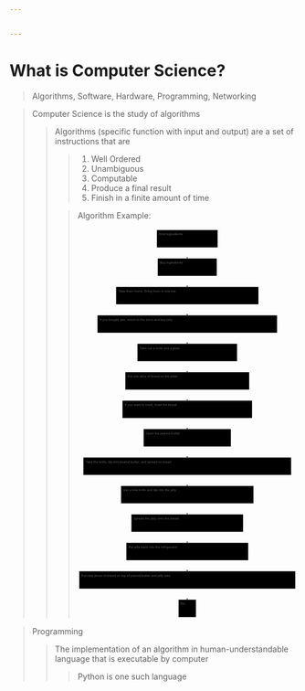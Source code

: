 ```yaml
---


---
```


<h1 id="what-is-computer-science">What is Computer Science?</h1>
<blockquote>
<p>Algorithms, Software, Hardware, Programming, Networking</p>
</blockquote>
<blockquote>
<p>Computer Science is the study of algorithms</p>
<blockquote>
<p>Algorithms (specific function with input and output) are a set of instructions that are</p>
<blockquote>
<ol>
<li>Well Ordered</li>
<li>Unambiguous</li>
<li>Computable</li>
<li>Produce a final result</li>
<li>Finish in a finite amount of time</li>
</ol>
</blockquote>
<blockquote>
<p>Algorithm Example:</p>
<div class="mermaid"><svg xmlns="http://www.w3.org/2000/svg" id="mermaid-svg-lGrqLp1V9Ng4UHEP" width="100%" style="max-width: 992.875px;" viewBox="0 0 992.875 1765"><g transform="translate(-12, -12)"><g class="output"><g class="clusters"></g><g class="edgePaths"><g class="edgePath" style="opacity: 1;"><path class="path" d="M508.4375,98.5L508.4375,123.5L508.4375,148.5" marker-end="url(#arrowhead35412)" style="fill:none"></path><defs><marker id="arrowhead35412" viewBox="0 0 10 10" refX="9" refY="5" markerUnits="strokeWidth" markerWidth="8" markerHeight="6" orient="auto"><path d="M 0 0 L 10 5 L 0 10 z" class="arrowheadPath" style="stroke-width: 1; stroke-dasharray: 1, 0;"></path></marker></defs></g><g class="edgePath" style="opacity: 1;"><path class="path" d="M508.4375,227L508.4375,252L508.4375,277" marker-end="url(#arrowhead35413)" style="fill:none"></path><defs><marker id="arrowhead35413" viewBox="0 0 10 10" refX="9" refY="5" markerUnits="strokeWidth" markerWidth="8" markerHeight="6" orient="auto"><path d="M 0 0 L 10 5 L 0 10 z" class="arrowheadPath" style="stroke-width: 1; stroke-dasharray: 1, 0;"></path></marker></defs></g><g class="edgePath" style="opacity: 1;"><path class="path" d="M508.4375,355.5L508.4375,380.5L508.4375,405.5" marker-end="url(#arrowhead35414)" style="fill:none"></path><defs><marker id="arrowhead35414" viewBox="0 0 10 10" refX="9" refY="5" markerUnits="strokeWidth" markerWidth="8" markerHeight="6" orient="auto"><path d="M 0 0 L 10 5 L 0 10 z" class="arrowheadPath" style="stroke-width: 1; stroke-dasharray: 1, 0;"></path></marker></defs></g><g class="edgePath" style="opacity: 1;"><path class="path" d="M508.4375,484L508.4375,509L508.4375,534" marker-end="url(#arrowhead35415)" style="fill:none"></path><defs><marker id="arrowhead35415" viewBox="0 0 10 10" refX="9" refY="5" markerUnits="strokeWidth" markerWidth="8" markerHeight="6" orient="auto"><path d="M 0 0 L 10 5 L 0 10 z" class="arrowheadPath" style="stroke-width: 1; stroke-dasharray: 1, 0;"></path></marker></defs></g><g class="edgePath" style="opacity: 1;"><path class="path" d="M508.4375,612.5L508.4375,637.5L508.4375,662.5" marker-end="url(#arrowhead35416)" style="fill:none"></path><defs><marker id="arrowhead35416" viewBox="0 0 10 10" refX="9" refY="5" markerUnits="strokeWidth" markerWidth="8" markerHeight="6" orient="auto"><path d="M 0 0 L 10 5 L 0 10 z" class="arrowheadPath" style="stroke-width: 1; stroke-dasharray: 1, 0;"></path></marker></defs></g><g class="edgePath" style="opacity: 1;"><path class="path" d="M508.4375,741L508.4375,766L508.4375,791" marker-end="url(#arrowhead35417)" style="fill:none"></path><defs><marker id="arrowhead35417" viewBox="0 0 10 10" refX="9" refY="5" markerUnits="strokeWidth" markerWidth="8" markerHeight="6" orient="auto"><path d="M 0 0 L 10 5 L 0 10 z" class="arrowheadPath" style="stroke-width: 1; stroke-dasharray: 1, 0;"></path></marker></defs></g><g class="edgePath" style="opacity: 1;"><path class="path" d="M508.4375,869.5L508.4375,894.5L508.4375,919.5" marker-end="url(#arrowhead35418)" style="fill:none"></path><defs><marker id="arrowhead35418" viewBox="0 0 10 10" refX="9" refY="5" markerUnits="strokeWidth" markerWidth="8" markerHeight="6" orient="auto"><path d="M 0 0 L 10 5 L 0 10 z" class="arrowheadPath" style="stroke-width: 1; stroke-dasharray: 1, 0;"></path></marker></defs></g><g class="edgePath" style="opacity: 1;"><path class="path" d="M508.4375,998L508.4375,1023L508.4375,1048" marker-end="url(#arrowhead35419)" style="fill:none"></path><defs><marker id="arrowhead35419" viewBox="0 0 10 10" refX="9" refY="5" markerUnits="strokeWidth" markerWidth="8" markerHeight="6" orient="auto"><path d="M 0 0 L 10 5 L 0 10 z" class="arrowheadPath" style="stroke-width: 1; stroke-dasharray: 1, 0;"></path></marker></defs></g><g class="edgePath" style="opacity: 1;"><path class="path" d="M508.4375,1126.5L508.4375,1151.5L508.4375,1176.5" marker-end="url(#arrowhead35420)" style="fill:none"></path><defs><marker id="arrowhead35420" viewBox="0 0 10 10" refX="9" refY="5" markerUnits="strokeWidth" markerWidth="8" markerHeight="6" orient="auto"><path d="M 0 0 L 10 5 L 0 10 z" class="arrowheadPath" style="stroke-width: 1; stroke-dasharray: 1, 0;"></path></marker></defs></g><g class="edgePath" style="opacity: 1;"><path class="path" d="M508.4375,1255L508.4375,1280L508.4375,1305" marker-end="url(#arrowhead35421)" style="fill:none"></path><defs><marker id="arrowhead35421" viewBox="0 0 10 10" refX="9" refY="5" markerUnits="strokeWidth" markerWidth="8" markerHeight="6" orient="auto"><path d="M 0 0 L 10 5 L 0 10 z" class="arrowheadPath" style="stroke-width: 1; stroke-dasharray: 1, 0;"></path></marker></defs></g><g class="edgePath" style="opacity: 1;"><path class="path" d="M508.4375,1383.5L508.4375,1408.5L508.4375,1433.5" marker-end="url(#arrowhead35422)" style="fill:none"></path><defs><marker id="arrowhead35422" viewBox="0 0 10 10" refX="9" refY="5" markerUnits="strokeWidth" markerWidth="8" markerHeight="6" orient="auto"><path d="M 0 0 L 10 5 L 0 10 z" class="arrowheadPath" style="stroke-width: 1; stroke-dasharray: 1, 0;"></path></marker></defs></g><g class="edgePath" style="opacity: 1;"><path class="path" d="M508.4375,1512L508.4375,1537L508.4375,1562" marker-end="url(#arrowhead35423)" style="fill:none"></path><defs><marker id="arrowhead35423" viewBox="0 0 10 10" refX="9" refY="5" markerUnits="strokeWidth" markerWidth="8" markerHeight="6" orient="auto"><path d="M 0 0 L 10 5 L 0 10 z" class="arrowheadPath" style="stroke-width: 1; stroke-dasharray: 1, 0;"></path></marker></defs></g><g class="edgePath" style="opacity: 1;"><path class="path" d="M508.4375,1640.5L508.4375,1665.5L508.4375,1690.5" marker-end="url(#arrowhead35424)" style="fill:none"></path><defs><marker id="arrowhead35424" viewBox="0 0 10 10" refX="9" refY="5" markerUnits="strokeWidth" markerWidth="8" markerHeight="6" orient="auto"><path d="M 0 0 L 10 5 L 0 10 z" class="arrowheadPath" style="stroke-width: 1; stroke-dasharray: 1, 0;"></path></marker></defs></g></g><g class="edgeLabels"><g class="edgeLabel" transform="" style="opacity: 1;"><g transform="translate(0,0)" class="label"><foreignObject width="0" height="0"><div xmlns="http://www.w3.org/1999/xhtml" style="display: inline-block; white-space: nowrap;"><span class="edgeLabel"></span></div></foreignObject></g></g><g class="edgeLabel" transform="" style="opacity: 1;"><g transform="translate(0,0)" class="label"><foreignObject width="0" height="0"><div xmlns="http://www.w3.org/1999/xhtml" style="display: inline-block; white-space: nowrap;"><span class="edgeLabel"></span></div></foreignObject></g></g><g class="edgeLabel" transform="" style="opacity: 1;"><g transform="translate(0,0)" class="label"><foreignObject width="0" height="0"><div xmlns="http://www.w3.org/1999/xhtml" style="display: inline-block; white-space: nowrap;"><span class="edgeLabel"></span></div></foreignObject></g></g><g class="edgeLabel" transform="" style="opacity: 1;"><g transform="translate(0,0)" class="label"><foreignObject width="0" height="0"><div xmlns="http://www.w3.org/1999/xhtml" style="display: inline-block; white-space: nowrap;"><span class="edgeLabel"></span></div></foreignObject></g></g><g class="edgeLabel" transform="" style="opacity: 1;"><g transform="translate(0,0)" class="label"><foreignObject width="0" height="0"><div xmlns="http://www.w3.org/1999/xhtml" style="display: inline-block; white-space: nowrap;"><span class="edgeLabel"></span></div></foreignObject></g></g><g class="edgeLabel" transform="" style="opacity: 1;"><g transform="translate(0,0)" class="label"><foreignObject width="0" height="0"><div xmlns="http://www.w3.org/1999/xhtml" style="display: inline-block; white-space: nowrap;"><span class="edgeLabel"></span></div></foreignObject></g></g><g class="edgeLabel" transform="" style="opacity: 1;"><g transform="translate(0,0)" class="label"><foreignObject width="0" height="0"><div xmlns="http://www.w3.org/1999/xhtml" style="display: inline-block; white-space: nowrap;"><span class="edgeLabel"></span></div></foreignObject></g></g><g class="edgeLabel" transform="" style="opacity: 1;"><g transform="translate(0,0)" class="label"><foreignObject width="0" height="0"><div xmlns="http://www.w3.org/1999/xhtml" style="display: inline-block; white-space: nowrap;"><span class="edgeLabel"></span></div></foreignObject></g></g><g class="edgeLabel" transform="" style="opacity: 1;"><g transform="translate(0,0)" class="label"><foreignObject width="0" height="0"><div xmlns="http://www.w3.org/1999/xhtml" style="display: inline-block; white-space: nowrap;"><span class="edgeLabel"></span></div></foreignObject></g></g><g class="edgeLabel" transform="" style="opacity: 1;"><g transform="translate(0,0)" class="label"><foreignObject width="0" height="0"><div xmlns="http://www.w3.org/1999/xhtml" style="display: inline-block; white-space: nowrap;"><span class="edgeLabel"></span></div></foreignObject></g></g><g class="edgeLabel" transform="" style="opacity: 1;"><g transform="translate(0,0)" class="label"><foreignObject width="0" height="0"><div xmlns="http://www.w3.org/1999/xhtml" style="display: inline-block; white-space: nowrap;"><span class="edgeLabel"></span></div></foreignObject></g></g><g class="edgeLabel" transform="" style="opacity: 1;"><g transform="translate(0,0)" class="label"><foreignObject width="0" height="0"><div xmlns="http://www.w3.org/1999/xhtml" style="display: inline-block; white-space: nowrap;"><span class="edgeLabel"></span></div></foreignObject></g></g><g class="edgeLabel" transform="" style="opacity: 1;"><g transform="translate(0,0)" class="label"><foreignObject width="0" height="0"><div xmlns="http://www.w3.org/1999/xhtml" style="display: inline-block; white-space: nowrap;"><span class="edgeLabel"></span></div></foreignObject></g></g></g><g class="nodes"><g class="node" id="A" transform="translate(508.4375,59.25)" style="opacity: 1;"><rect rx="0" ry="0" x="-137.265625" y="-39.25" width="274.53125" height="78.5"></rect><g class="label" transform="translate(0,0)"><g transform="translate(-127.265625,-29.25)"><foreignObject width="254.53125" height="58.5"><div xmlns="http://www.w3.org/1999/xhtml" style="display: inline-block; white-space: nowrap;">Find Ingredients</div></foreignObject></g></g></g><g class="node" id="B" transform="translate(508.4375,187.75)" style="opacity: 1;"><rect rx="0" ry="0" x="-133.4453125" y="-39.25" width="266.890625" height="78.5"></rect><g class="label" transform="translate(0,0)"><g transform="translate(-123.4453125,-29.25)"><foreignObject width="246.90234375" height="58.5"><div xmlns="http://www.w3.org/1999/xhtml" style="display: inline-block; white-space: nowrap;">Buy Ingredients</div></foreignObject></g></g></g><g class="node" id="C" transform="translate(508.4375,316.25)" style="opacity: 1;"><rect rx="0" ry="0" x="-321.8359375" y="-39.25" width="643.671875" height="78.5"></rect><g class="label" transform="translate(0,0)"><g transform="translate(-311.8359375,-29.25)"><foreignObject width="623.671875" height="58.5"><div xmlns="http://www.w3.org/1999/xhtml" style="display: inline-block; white-space: nowrap;">Take them home: Bring them in one trip</div></foreignObject></g></g></g><g class="node" id="D" transform="translate(508.4375,444.75)" style="opacity: 1;"><rect rx="0" ry="0" x="-406.1171875" y="-39.25" width="812.234375" height="78.5"></rect><g class="label" transform="translate(0,0)"><g transform="translate(-396.1171875,-29.25)"><foreignObject width="792.24609375" height="58.5"><div xmlns="http://www.w3.org/1999/xhtml" style="display: inline-block; white-space: nowrap;">If you bought jam, return to the store and buy jelly</div></foreignObject></g></g></g><g class="node" id="E" transform="translate(508.4375,573.25)" style="opacity: 1;"><rect rx="0" ry="0" x="-225.1875" y="-39.25" width="450.375" height="78.5"></rect><g class="label" transform="translate(0,0)"><g transform="translate(-215.1875,-29.25)"><foreignObject width="430.3828125" height="58.5"><div xmlns="http://www.w3.org/1999/xhtml" style="display: inline-block; white-space: nowrap;">Take out a knife and a plate</div></foreignObject></g></g></g><g class="node" id="F" transform="translate(508.4375,701.75)" style="opacity: 1;"><rect rx="0" ry="0" x="-280.0859375" y="-39.25" width="560.171875" height="78.5"></rect><g class="label" transform="translate(0,0)"><g transform="translate(-270.0859375,-29.25)"><foreignObject width="540.17578125" height="58.5"><div xmlns="http://www.w3.org/1999/xhtml" style="display: inline-block; white-space: nowrap;">Put one slice of bread on the plate</div></foreignObject></g></g></g><g class="node" id="G" transform="translate(508.4375,830.25)" style="opacity: 1;"><rect rx="0" ry="0" x="-293.0546875" y="-39.25" width="586.109375" height="78.5"></rect><g class="label" transform="translate(0,0)"><g transform="translate(-283.0546875,-29.25)"><foreignObject width="566.12109375" height="58.5"><div xmlns="http://www.w3.org/1999/xhtml" style="display: inline-block; white-space: nowrap;">If you want to toast, toast the bread</div></foreignObject></g></g></g><g class="node" id="H" transform="translate(508.4375,958.75)" style="opacity: 1;"><rect rx="0" ry="0" x="-197.1875" y="-39.25" width="394.375" height="78.5"></rect><g class="label" transform="translate(0,0)"><g transform="translate(-187.1875,-29.25)"><foreignObject width="374.37890625" height="58.5"><div xmlns="http://www.w3.org/1999/xhtml" style="display: inline-block; white-space: nowrap;">Open the peanut butter</div></foreignObject></g></g></g><g class="node" id="I" transform="translate(508.4375,1087.25)" style="opacity: 1;"><rect rx="0" ry="0" x="-469.75" y="-39.25" width="939.5" height="78.5"></rect><g class="label" transform="translate(0,0)"><g transform="translate(-459.75,-29.25)"><foreignObject width="919.51171875" height="58.5"><div xmlns="http://www.w3.org/1999/xhtml" style="display: inline-block; white-space: nowrap;">Take the knife, dip into peanut butter, and spread on bread</div></foreignObject></g></g></g><g class="node" id="J" transform="translate(508.4375,1215.75)" style="opacity: 1;"><rect rx="0" ry="0" x="-299.3828125" y="-39.25" width="598.765625" height="78.5"></rect><g class="label" transform="translate(0,0)"><g transform="translate(-289.3828125,-29.25)"><foreignObject width="578.77734375" height="58.5"><div xmlns="http://www.w3.org/1999/xhtml" style="display: inline-block; white-space: nowrap;">Get a new knife and dip into the jelly</div></foreignObject></g></g></g><g class="node" id="K" transform="translate(508.4375,1344.25)" style="opacity: 1;"><rect rx="0" ry="0" x="-252.5390625" y="-39.25" width="505.078125" height="78.5"></rect><g class="label" transform="translate(0,0)"><g transform="translate(-242.5390625,-29.25)"><foreignObject width="485.0859375" height="58.5"><div xmlns="http://www.w3.org/1999/xhtml" style="display: inline-block; white-space: nowrap;">Spread the jelly onto the bread</div></foreignObject></g></g></g><g class="node" id="L" transform="translate(508.4375,1472.75)" style="opacity: 1;"><rect rx="0" ry="0" x="-275.5" y="-39.25" width="551" height="78.5"></rect><g class="label" transform="translate(0,0)"><g transform="translate(-265.5,-29.25)"><foreignObject width="531" height="58.5"><div xmlns="http://www.w3.org/1999/xhtml" style="display: inline-block; white-space: nowrap;">Put jelly back into the refrigerator</div></foreignObject></g></g></g><g class="node" id="M" transform="translate(508.4375,1601.25)" style="opacity: 1;"><rect rx="0" ry="0" x="-488.4375" y="-39.25" width="976.875" height="78.5"></rect><g class="label" transform="translate(0,0)"><g transform="translate(-478.4375,-29.25)"><foreignObject width="956.8828125" height="58.5"><div xmlns="http://www.w3.org/1999/xhtml" style="display: inline-block; white-space: nowrap;">Put new slices of bread on top of peanut butter and jelly side</div></foreignObject></g></g></g><g class="node" id="N" transform="translate(508.4375,1729.75)" style="opacity: 1;"><rect rx="0" ry="0" x="-39.25" y="-39.25" width="78.5" height="78.5"></rect><g class="label" transform="translate(0,0)"><g transform="translate(-29.25,-29.25)"><foreignObject width="58.5" height="58.5"><div xmlns="http://www.w3.org/1999/xhtml" style="display: inline-block; white-space: nowrap;">Etc.</div></foreignObject></g></g></g></g></g></g></svg></div>
</blockquote>
</blockquote>
</blockquote>
<blockquote>
<p>Programming</p>
<blockquote>
<p>The implementation of an algorithm in human-understandable language that is executable by computer</p>
<blockquote>
<p>Python is one such language</p>
</blockquote>
</blockquote>
</blockquote>

